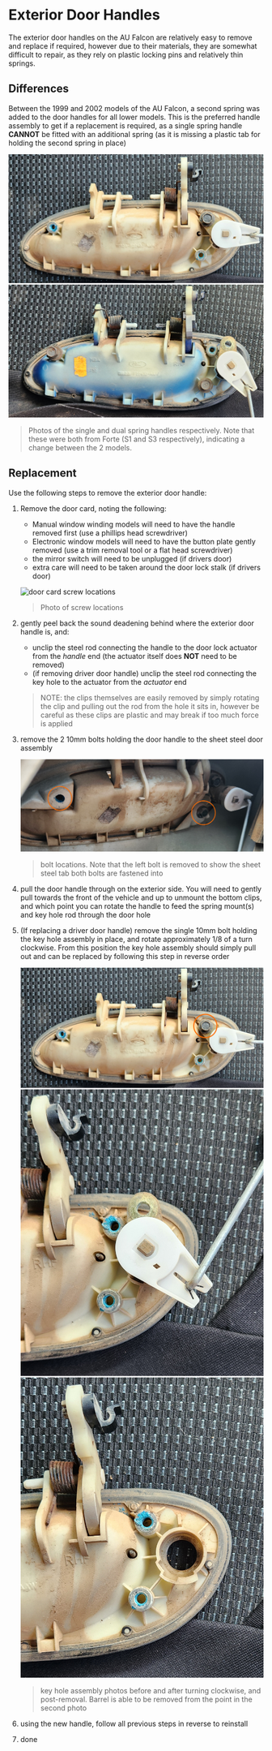 <link rel="stylesheet" type="text/css" href="../../Common/overrides.css">

# Exterior Door Handles

The exterior door handles on the AU Falcon are relatively easy to remove and replace if required, however due to their materials, they are somewhat difficult to repair, as they rely on plastic locking pins and relatively thin springs.

## Differences
Between the 1999 and 2002 models of the AU Falcon, a second spring was added to the door handles for all lower models. This is the preferred handle assembly to get if a replacement is required, as a single spring handle **CANNOT** be fitted with an additional spring (as it is missing a plastic tab for holding the second spring in place)

![Single Spring Forte handle](./single-spring-handle.jpg)
![Dual Spring Forte handle](./dual-spring-handle.jpg)

> Photos of the single and dual spring handles respectively. Note that these were both from Forte (S1 and S3 respectively), indicating a change between the 2 models.

## Replacement

Use the following steps to remove the exterior door handle:

1. Remove the door card, noting the following:
    - Manual window winding models will need to have the handle removed first (use a phillips head screwdriver)
    - Electronic window models will need to have the button plate gently removed (use a trim removal tool or a flat head screwdriver)
    - the mirror switch will need to be unplugged (if drivers door)
    - extra care will need to be taken around the door lock stalk (if drivers door)

    ![door card screw locations](../../Common/door-card-screws.jpg)

    > Photo of screw locations

1. gently peel back the sound deadening behind where the exterior door handle is, and:
    - unclip the steel rod connecting the handle to the door lock actuator from the *handle* end (the actuator itself does **NOT** need to be removed)
    - (if removing driver door handle) unclip the steel rod connecting the key hole to the actuator from the *actuator* end

    > NOTE: the clips themselves are easily removed by simply rotating the clip and pulling out the rod from the hole it sits in, however be careful as these clips are plastic and may break if too much force is applied

1. remove the 2 10mm bolts holding the door handle to the sheet steel door assembly

    ![Exterior door bolt locations](./handle-door-bolts.jpg)

    > bolt locations. Note that the left bolt is removed to show the sheet steel tab both bolts are fastened into

1. pull the door handle through on the exterior side. You will need to gently pull towards the front of the vehicle and up to unmount the bottom clips, and which point you can rotate the handle to feed the spring mount(s) and key hole rod through the door hole

1. (If replacing a driver door handle) remove the single 10mm bolt holding the key hole assembly in place, and rotate approximately 1/8 of a turn clockwise. From this position the key hole assembly should simply pull out and can be replaced by following this step in reverse order

    ![Door handle key hole pre-turn](./driver-handle-ignition-bolt.jpg)
    ![Door handle key hole post-turn](./driver-handle-ignition-bolt-rotated.jpg)
    ![Door handle key hole removed](./driver-handle-ignition-bolt-removed.jpg)

    > key hole assembly photos before and after turning clockwise, and post-removal. Barrel is able to be removed from the point in the second photo

1. using the new handle, follow all previous steps in reverse to reinstall
1. done